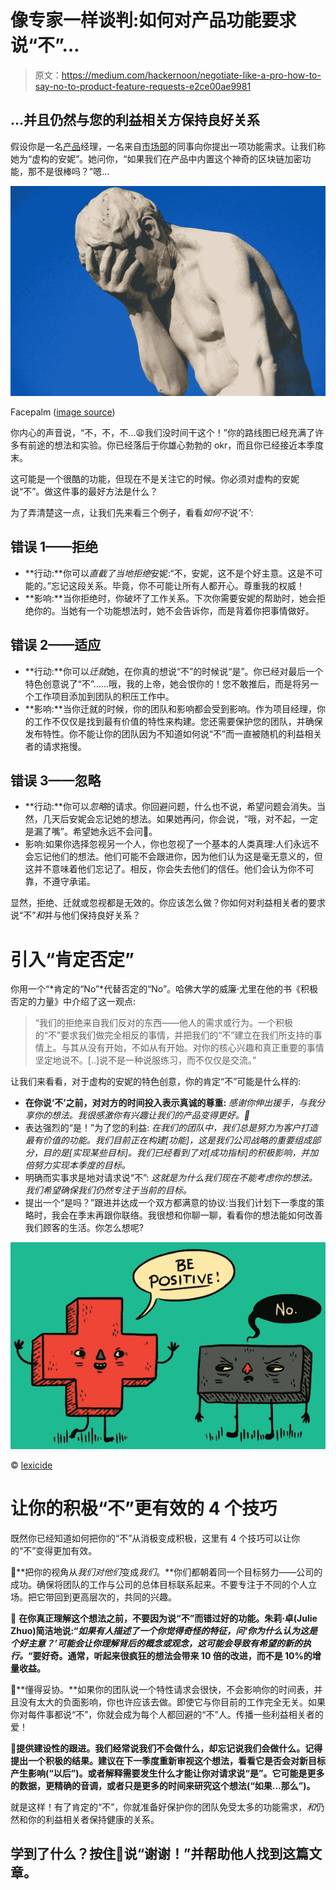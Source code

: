 # 像专家一样谈判:如何对产品功能要求说“不”…

> 原文：<https://medium.com/hackernoon/negotiate-like-a-pro-how-to-say-no-to-product-feature-requests-e2ce00ae9981>

## …并且仍然与您的利益相关方保持良好关系

假设你是一名[产品](https://hackernoon.com/tagged/product)经理，一名来自[市场部](https://hackernoon.com/tagged/marketing)的同事向你提出一项功能需求。让我们称她为“虚构的安妮”。她问你，“如果我们在产品中内置这个神奇的区块链加密功能，那不是很棒吗？”嗯…

![](img/167eb44c3083bfb46b736cbe7b352a64.png)

Facepalm ([image source](https://en.wikipedia.org/wiki/Facepalm#/media/File:Paris_Tuileries_Garden_Facepalm_statue.jpg))

你内心的声音说，“不，不，不…😩我们没时间干这个！”你的路线图已经充满了许多有前途的想法和实验。你已经落后于你雄心勃勃的 okr，而且你已经接近本季度末。

这可能是一个很酷的功能，但现在不是关注它的时候。你必须对虚构的安妮说“不”。做这件事的最好方法是什么？

为了弄清楚这一点，让我们先来看三个例子，看看*如何不*说‘不’:

## 错误 1——拒绝

*   **行动:**你可以*直截了当地拒绝*安妮:“不，安妮，这不是个好主意。这是不可能的。”忘记这段关系。毕竟，你不可能让所有人都开心。尊重我的权威！
*   **影响:**当你拒绝时，你破坏了工作关系。下次你需要安妮的帮助时，她会拒绝你的。当她有一个功能想法时，她不会告诉你，而是背着你把事情做好。

## 错误 2——适应

*   **行动:**你可以*迁就*她，在你真的想说“不”的时候说“是”。你已经对最后一个特色创意说了“不”……哦，我的上帝，她会恨你的！您不敢推后，而是将另一个工作项目添加到团队的积压工作中。
*   **影响:**当你迁就的时候，你的团队和影响都会受到影响。作为项目经理，你的工作不仅仅是找到最有价值的特性来构建。您还需要保护您的团队，并确保发布特性。你不能让你的团队因为不知道如何说“不”而一直被随机的利益相关者的请求拖慢。

## 错误 3——忽略

*   **行动:**你可以*忽略*的请求。你回避问题，什么也不说，希望问题会消失。当然，几天后安妮会忘记她的想法。如果她再问，你会说，“哦，对不起，一定是漏了嘴”。希望她永远不会问🙏。
*   影响:如果你选择忽视另一个人，你也忽视了一个基本的人类真理:人们永远不会忘记他们的想法。他们可能不会跟进你，因为他们认为这是毫无意义的，但这并不意味着他们忘记了。相反，你会失去他们的信任。他们会认为你不可靠，不遵守承诺。

显然，拒绝、迁就或忽视都是无效的。你应该怎么做？你如何对利益相关者的要求说“不”*和*并与他们保持良好关系？

# 引入“肯定否定”

你用一个“*肯定的“No”*代替否定的“No”。哈佛大学的威廉·尤里在他的书《积极否定的力量》中介绍了这一观点:

> “我们的拒绝来自我们反对的东西——他人的需求或行为。一个积极的“不”要求我们做完全相反的事情，并把我们的“不”建立在我们所支持的事情上。与其从没有开始，不如从有开始。对你的核心兴趣和真正重要的事情坚定地说不。[..]说不是一种说服练习，而不仅仅是交流。”

让我们来看看，对于虚构的安妮的特色创意，你的肯定“不”可能是什么样的:

*   **在你说‘不’之前，对对方的时间投入表示真诚的尊重:** *感谢你伸出援手，与我分享你的想法。我很感激你有兴趣让我们的产品变得更好。🚀*
*   表达强烈的“是！”为了您的利益: *在我们的团队中，我们总是努力为客户打造最有价值的功能。我们目前正在构建[功能]，这是我们公司战略的重要组成部分，目的是[实现某些目标]。我们已经看到了对[成功指标]的积极影响，并加倍努力实现本季度的目标。*
*   明确而实事求是地对请求说“不”: *这就是为什么我们现在不能考虑你的想法。我们希望确保我们仍然专注于当前的目标。*
*   提出一个“是吗？”跟进并达成一个双方都满意的协议:当我们计划下一季度的策略时，我会在季末再跟你联络。我很想和你聊一聊，看看你的想法能如何改善我们顾客的生活。你怎么想呢?

![](img/2379a2333fb6068cf42a50667c96fb80.png)

© [lexicide](http://lexicide.com/nonplussed/)

# 让你的积极“不”更有效的 4 个技巧

既然你已经知道如何把你的“不”从消极变成积极，这里有 4 个技巧可以让你的“不”变得更加有效。

🚀**把你的视角从*我们对他们*变成*我们*。**你们都朝着同一个目标努力——公司的成功。确保将团队的工作与公司的总体目标联系起来。不要专注于不同的个人立场。把它带回到更高层次的，共同的兴趣。

🧐 **在你真正理解这个想法之前，不要因为说“不”而错过好的功能。朱莉·卓(Julie Zhuo)简洁地说:“*如果有人描述了一个你觉得奇怪的特征，问‘你为什么认为这是个好主意？’可能会让你理解背后的概念或观念，这可能会导致有希望的新的执行。*“要好奇。通常，听起来很疯狂的想法会带来 10 倍的改进，而不是 10%的增量收益。**

🤗**懂得妥协。**如果你的团队说一个特性请求会很快，不会影响你的时间表，并且没有太大的负面影响，你也许应该去做。即使它与你目前的工作完全无关。如果你对每件事都说“不”，你就会成为每个人都回避的“不”人。传播一些利益相关者的爱！

🎁**提供建设性的跟进。我们经常说我们不会做什么，却忘记说我们会做什么。记得提出一个积极的结果。建议在下一季度重新审视这个想法，看看它是否会对新目标产生影响(“以后”)。或者解释需要发生什么才能让你对请求说“是”。它可能是更多的数据，更精确的音调，或者只是更多的时间来研究这个想法(“如果…那么”)。**

就是这样！有了肯定的“不”，你就准备好保护你的团队免受太多的功能需求，*和*仍然和你的利益相关者保持健康的关系。

## 学到了什么？按住👏说“谢谢！”并帮助他人找到这篇文章。